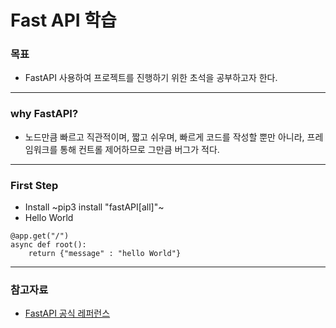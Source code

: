 # Fast API 학습
### 목표
- FastAPI 사용하여 프로젝트를 진행하기 위한 초석을 공부하고자 한다.
---
### why FastAPI?
- 노드만큼 빠르고 직관적이며, 짧고 쉬우며, 빠르게 코드를 작성할 뿐만 아니라, 프레임워크를 통해 컨트롤 제어하므로 그만큼 버그가 적다.
---
### First Step 
- Install
    ~pip3 install "fastAPI[all]"~ 
- Hello World
~~~ 
@app.get("/")
async def root():
	return {"message" : "hello World"}
~~~
---
### 참고자료
- [FastAPI 공식 레퍼런스](https://fastapi.tiangolo.com/ko/)